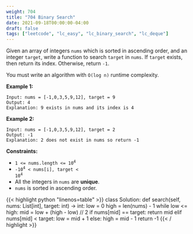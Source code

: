 ```yaml
---
weight: 704
title: "704 Binary Search"
date: 2021-09-18T00:00:00-04:00
draft: false
tags: ["leetcode", "lc_easy", "lc_binary_search", "lc_deque"]
---
```


Given an array of integers `nums` which is sorted in ascending order, and an integer `target`, write a function to search `target` in `nums`. If `target` exists, then return its index. Otherwise, return `-1`.

You must write an algorithm with `O(log n)` runtime complexity.


**Example 1:**
```
Input: nums = [-1,0,3,5,9,12], target = 9
Output: 4
Explanation: 9 exists in nums and its index is 4
```

**Example 2:**
```
Input: nums = [-1,0,3,5,9,12], target = 2
Output: -1
Explanation: 2 does not exist in nums so return -1
```

**Constraints:**
- <code>1 <= nums.length <= 10<sup>4</sup></code>
- <code>-10<sup>4</sup> < nums[i], target < 10<sup>4</sup></code>
- All the integers in `nums` are **unique**.
- `nums` is sorted in ascending order.

<div class="tabs"></div>
<div class="tab-content">
<div id="python" class="lang">
{{< highlight python "linenos=table" >}}
class Solution:
    def search(self, nums: List[int], target: int) -> int:
        low = 0
        high = len(nums) - 1
        while low <= high:
            mid = low + (high - low) // 2
            if nums[mid] == target:
                return mid
            elif nums[mid] < target:
                low = mid + 1
            else:
                high = mid - 1
        return -1
{{< / highlight >}}
</div>
</div>
